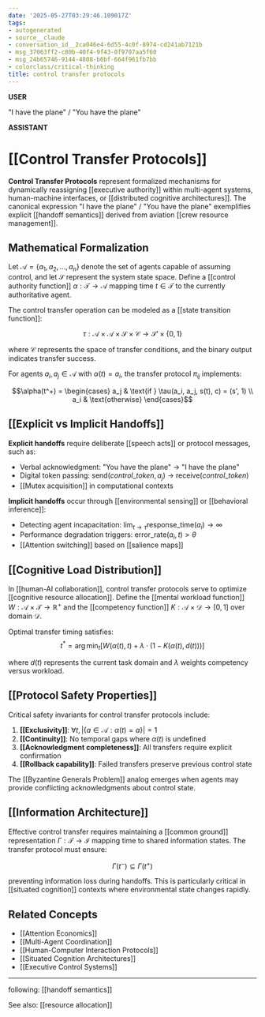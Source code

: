 ```yaml
---
date: '2025-05-27T03:29:46.109017Z'
tags:
- autogenerated
- source__claude
- conversation_id__2ca046e4-6d55-4c0f-8974-cd241ab7121b
- msg_37063ff2-c80b-40f4-9f43-0f9707aa5f60
- msg_24b65746-9144-4808-b6bf-664f961fb7bb
- colorclass/critical-thinking
title: control transfer protocols
---
```


**USER**

"I have the plane" / "You have the plane"


**ASSISTANT**

# [[Control Transfer Protocols]]

**Control Transfer Protocols** represent formalized mechanisms for dynamically reassigning [[executive authority]] within multi-agent systems, human-machine interfaces, or [[distributed cognitive architectures]]. The canonical expression "I have the plane" / "You have the plane" exemplifies explicit [[handoff semantics]] derived from aviation [[crew resource management]].

## Mathematical Formalization

Let $\mathcal{A} = \{a_1, a_2, \ldots, a_n\}$ denote the set of agents capable of assuming control, and let $\mathcal{S}$ represent the system state space. Define a [[control authority function]] $\alpha: \mathcal{T} \to \mathcal{A}$ mapping time $t \in \mathcal{T}$ to the currently authoritative agent.

The control transfer operation can be modeled as a [[state transition function]]:

$$\tau: \mathcal{A} \times \mathcal{A} \times \mathcal{S} \times \mathcal{C} \to \mathcal{S}' \times \{0,1\}$$

where $\mathcal{C}$ represents the space of transfer conditions, and the binary output indicates transfer success.

For agents $a_i, a_j \in \mathcal{A}$ with $\alpha(t) = a_i$, the transfer protocol $\pi_{ij}$ implements:

$$\alpha(t^+) = \begin{cases} 
a_j & \text{if } \tau(a_i, a_j, s(t), c) = (s', 1) \\
a_i & \text{otherwise}
\end{cases}$$

## [[Explicit vs Implicit Handoffs]]

**Explicit handoffs** require deliberate [[speech acts]] or protocol messages, such as:
- Verbal acknowledgment: "You have the plane" → "I have the plane"
- Digital token passing: $\text{send}(control\_token, a_j)$ → $\text{receive}(control\_token)$
- [[Mutex acquisition]] in computational contexts

**Implicit handoffs** occur through [[environmental sensing]] or [[behavioral inference]]:
- Detecting agent incapacitation: $\lim_{t \to \tau} \text{response\_time}(a_i) \to \infty$
- Performance degradation triggers: $\text{error\_rate}(a_i, t) > \theta$
- [[Attention switching]] based on [[salience maps]]

## [[Cognitive Load Distribution]]

In [[human-AI collaboration]], control transfer protocols serve to optimize [[cognitive resource allocation]]. Define the [[mental workload function]] $W: \mathcal{A} \times \mathcal{T} \to \mathbb{R}^+$ and the [[competency function]] $K: \mathcal{A} \times \mathcal{D} \to [0,1]$ over domain $\mathcal{D}$.

Optimal transfer timing satisfies:
$$t^* = \arg\min_t \left[ W(\alpha(t), t) + \lambda \cdot (1 - K(\alpha(t), d(t))) \right]$$

where $d(t)$ represents the current task domain and $\lambda$ weights competency versus workload.

## [[Protocol Safety Properties]]

Critical safety invariants for control transfer protocols include:

1. **[[Exclusivity]]**: $\forall t, |\{a \in \mathcal{A} : \alpha(t) = a\}| = 1$
2. **[[Continuity]]**: No temporal gaps where $\alpha(t)$ is undefined
3. **[[Acknowledgment completeness]]**: All transfers require explicit confirmation
4. **[[Rollback capability]]**: Failed transfers preserve previous control state

The [[Byzantine Generals Problem]] analog emerges when agents may provide conflicting acknowledgments about control state.

## [[Information Architecture]]

Effective control transfer requires maintaining a [[common ground]] representation $\Gamma: \mathcal{T} \to \mathcal{I}$ mapping time to shared information states. The transfer protocol must ensure:

$$\Gamma(t^-) \subseteq \Gamma(t^+)$$

preventing information loss during handoffs. This is particularly critical in [[situated cognition]] contexts where environmental state changes rapidly.

## Related Concepts

- [[Attention Economics]]
- [[Multi-Agent Coordination]]  
- [[Human-Computer Interaction Protocols]]
- [[Situated Cognition Architectures]]
- [[Executive Control Systems]]


---


following: [[handoff semantics]]

See also: [[resource allocation]]